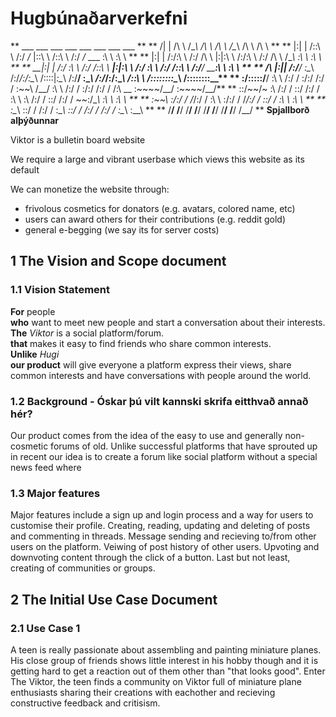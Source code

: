 # Hugbúnaðarverkefni
**      ___           ___           ___           ___           ___           ___                       ___           ___     **
**     /|  |         /\  \         /\__\         /\  \         /\  \         /\__\                     /\  \         /\  \    **
**    |:|  |        /::\  \       /:/ _/_       |::\  \       /::\  \       /:/ _/_       ___          \:\  \        \:\  \   **
**    |:|  |       /:/\:\  \     /:/ /\  \      |:|:\  \     /:/\:\  \     /:/ /\  \     /\__\          \:\  \        \:\  \  **
**  __|:|  |      /:/  \:\  \   /:/ /::\  \   __|:|\:\  \   /:/  \:\  \   /:/ /::\  \   /:/__/      _____\:\  \   _____\:\  \ **
** /\ |:|__|____ /:/__/ \:\__\ /:/_/:/\:\__\ /::::|_\:\__\ /:/__/ \:\__\ /:/_/:/\:\__\ /::\  \     /::::::::\__\ /::::::::\__\**
** \:\/:::::/__/ \:\  \ /:/  / \:\/:/ /:/  / \:\~~\  \/__/ \:\  \ /:/  / \:\/:/ /:/  / \/\:\  \__  \:\~~\~~\/__/ \:\~~\~~\/__/**
**  \::/~~/~      \:\  /:/  /   \::/ /:/  /   \:\  \        \:\  /:/  /   \::/ /:/  /   ~~\:\/\__\  \:\  \        \:\  \      **
**   \:\~~\        \:\/:/  /     \/_/:/  /     \:\  \        \:\/:/  /     \/_/:/  /       \::/  /   \:\  \        \:\  \     **
**    \:\__\        \::/  /        /:/  /       \:\__\        \::/  /        /:/  /        /:/  /     \:\__\        \:\__\    **
**     \/__/         \/__/         \/__/         \/__/         \/__/         \/__/         \/__/       \/__/         \/__/    **
**Spjallborð alþýðunnar**

Viktor is a bulletin board website

We require a large and vibrant userbase which views this website as its default

We can monetize the website through:
* frivolous cosmetics for donators (e.g. avatars, colored name, etc)
* users can award others for their contributions (e.g. reddit gold)
* general e-begging (we say its for server costs)

## 1 The Vision and Scope document

### 1.1 Vision Statement
**For** people  
**who** want to meet new people and start a conversation about their interests.  
**The** *Viktor* is a social platform/forum.  
**that** makes it easy to find friends who share common interests.  
**Unlike** *Hugi*   
**our product** will give everyone a platform express their views, share common interests and have conversations with people around the world.  

### 1.2 Background - Óskar þú vilt kannski skrifa eitthvað annað hér?
Our product comes from the idea of the easy to use and generally non-cosmetic forums of old. Unlike successful platforms that have sprouted up in recent our idea is to create a forum like social platform without a special news feed where

### 1.3 Major features
Major features include a sign up and login process and a way for users to customise their profile. Creating, reading, updating and deleting of posts and commenting in threads. Message sending and recieving to/from other users on the platform. Veiwing of post history of other users. Upvoting and downvoting content through the click of a button. Last but not least, creating of communities or groups.

## 2 The Initial Use Case Document

### 2.1 Use Case 1
A teen is really passionate about assembling and painting miniature planes. His close group of friends shows little interest in his hobby though and it is getting hard to get a reaction out of them other than "that looks good". Enter The Viktor, the teen finds a community on Viktor full of miniature plane enthusiasts sharing their creations with eachother and recieving constructive feedback and critisism.

